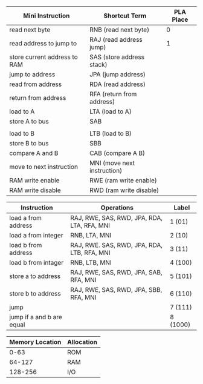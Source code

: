 | Mini Instruction             | Shortcut Term               | PLA Place |
| ---------------------------- | --------------------------- | --------- |
| read next byte               | RNB (read next byte)        | 0         |
| read address to jump to      | RAJ (read address jump)     | 1         |
| store current address to RAM | SAS (store address stack)   |           |
| jump to address              | JPA (jump address)          |           |
| read from address            | RDA (read address)          |           |
| return from address          | RFA (return from address)   |           |
| load to A                    | LTA (load to A)             |           |
| store A to bus               | SAB                         |           |
|                              |                             |           |
| load to B                    | LTB (load to B)             |           |
| store B to bus               | SBB                         |           |
| compare A and B              | CAB (compare A B)           |           |
| move to next instruction     | MNI (move next instruction) |           |
| RAM write enable             | RWE (ram write enable)      |           |
| RAM write disable            | RWD (ram write disable)     |           |



| Instruction               | Operations                                  | Label    |
| ------------------------- | ------------------------------------------- | -------- |
| load a from address       | RAJ, RWE, SAS, RWD, JPA, RDA, LTA, RFA, MNI | 1 (01)   |
| load a from integer       | RNB, LTA, MNI                               | 2 (10)   |
| load b from address       | RAJ, RWE. SAS, RWD, JPA, RDA, LTB, RFA, MNI | 3 (11)   |
| load b from intager       | RNB, LTB, MNI                               | 4 (100)  |
| store a to address        | RAJ, RWE, SAS, RWD, JPA, SAB, RFA, MNI      | 5 (101)  |
| store b to address        | RAJ, RWE, SAS, RWD, JPA, SBB, RFA, MNI      | 6 (110)  |
| jump                      |                                             | 7 (111)  |
| jump if a and b are equal |                                             | 8 (1000) |



| Memory Location | Allocation |
| --------------- | ---------- |
| 0-63            | ROM        |
| 64-127          | RAM        |
| 128-256         | I/O        |



